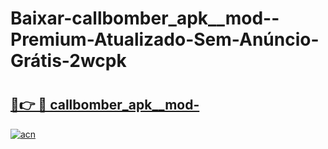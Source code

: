 # Baixar-callbomber_apk__mod--Premium-Atualizado-Sem-Anúncio-Grátis-2wcpk

# <h2><a href="https://37jlh3.esa.edu.pl?src=callbomber_apk__mod-&ref=2wcpk">🔗👉 🔴 callbomber_apk__mod-</a></h2>

[![acn](https://github.com/user-attachments/assets/0f9c940e-d8b0-45ae-aac7-cd30a18b3e1c)](https://37jlh3.esa.edu.pl?src=callbomber_apk__mod-&ref=2wcpk)


